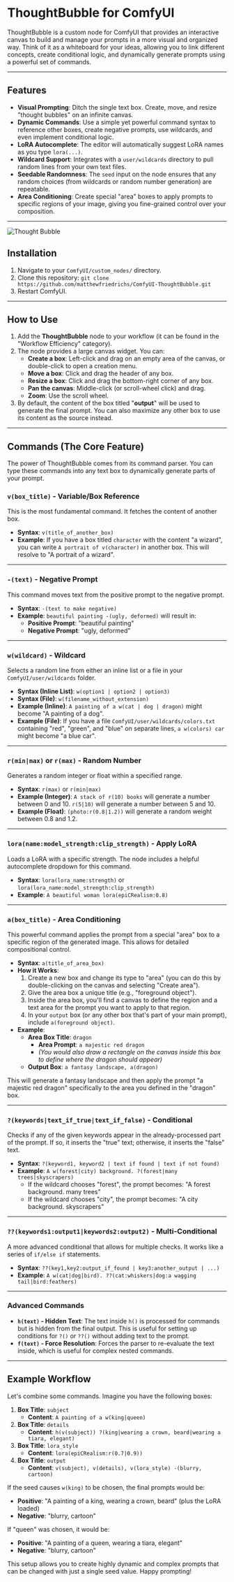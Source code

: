 # **ThoughtBubble for ComfyUI**

ThoughtBubble is a custom node for ComfyUI that provides an interactive canvas to build and manage your prompts in a more visual and organized way. Think of it as a whiteboard for your ideas, allowing you to link different concepts, create conditional logic, and dynamically generate prompts using a powerful set of commands.

---

## **Features**

* **Visual Prompting**: Ditch the single text box. Create, move, and resize "thought bubbles" on an infinite canvas.
* **Dynamic Commands**: Use a simple yet powerful command syntax to reference other boxes, create negative prompts, use wildcards, and even implement conditional logic.
* **LoRA Autocomplete**: The editor will automatically suggest LoRA names as you type `lora(...)`.
* **Wildcard Support**: Integrates with a `user/wildcards` directory to pull random lines from your own text files.
* **Seedable Randomness**: The `seed` input on the node ensures that any random choices (from wildcards or random number generation) are repeatable.
* **Area Conditioning**: Create special "area" boxes to apply prompts to specific regions of your image, giving you fine-grained control over your composition.

---

![Thought Bubble](./assets/thoughtbubblescreenshot.png)

## **Installation**

1.  Navigate to your `ComfyUI/custom_nodes/` directory.
2.  Clone this repository: `git clone https://github.com/matthewfriedrichs/ComfyUI-ThoughtBubble.git`
3.  Restart ComfyUI.

---

## **How to Use**

1.  Add the **ThoughtBubble** node to your workflow (it can be found in the "Workflow Efficiency" category).
2.  The node provides a large canvas widget. You can:
    * **Create a box**: Left-click and drag on an empty area of the canvas, or double-click to open a creation menu.
    * **Move a box**: Click and drag the header of any box.
    * **Resize a box**: Click and drag the bottom-right corner of any box.
    * **Pan the canvas**: Middle-click (or scroll-wheel click) and drag.
    * **Zoom**: Use the scroll wheel.
3.  By default, the content of the box titled "**output**" will be used to generate the final prompt. You can also maximize any other box to use its content as the source instead.

---

## **Commands (The Core Feature)**

The power of ThoughtBubble comes from its command parser. You can type these commands into any text box to dynamically generate parts of your prompt.

### **`v(box_title)` \- Variable/Box Reference**

This is the most fundamental command. It fetches the content of another box.

* **Syntax**: `v(title_of_another_box)`
* **Example**: If you have a box titled `character` with the content "a wizard", you can write `A portrait of v(character)` in another box. This will resolve to "A portrait of a wizard".

---

### **`-(text)` \- Negative Prompt**

This command moves text from the positive prompt to the negative prompt.

* **Syntax**: `-(text to make negative)`
* **Example**: `beautiful painting -(ugly, deformed)` will result in:
    * **Positive Prompt**: "beautiful painting"
    * **Negative Prompt**: "ugly, deformed"

---

### **`w(wildcard)` \- Wildcard**

Selects a random line from either an inline list or a file in your `ComfyUI/user/wildcards` folder.

* **Syntax (Inline List)**: `w(option1 | option2 | option3)`
* **Syntax (File)**: `w(filename_without_extension)`
* **Example (Inline)**: `A painting of a w(cat | dog | dragon)` might become "A painting of a dog".
* **Example (File)**: If you have a file `ComfyUI/user/wildcards/colors.txt` containing "red", "green", and "blue" on separate lines, `a w(colors) car` might become "a blue car".

---

### **`r(min|max)` or `r(max)` \- Random Number**

Generates a random integer or float within a specified range.

* **Syntax**: `r(max)` or `r(min|max)`
* **Example (Integer)**: `A stack of r(10) books` will generate a number between 0 and 10\. `r(5|10)` will generate a number between 5 and 10\.
* **Example (Float)**: `(photo:r(0.8|1.2))` will generate a random weight between 0.8 and 1.2.

---

### **`lora(name:model_strength:clip_strength)` \- Apply LoRA**

Loads a LoRA with a specific strength. The node includes a helpful autocomplete dropdown for this command.

* **Syntax**: `lora(lora_name:strength)` or `lora(lora_name:model_strength:clip_strength)`
* **Example**: `A beautiful woman lora(epiCRealism:0.8)`

---

### **`a(box_title)` - Area Conditioning**

This powerful command applies the prompt from a special "area" box to a specific region of the generated image. This allows for detailed compositional control.

* **Syntax**: `a(title_of_area_box)`
* **How it Works**:
    1.  Create a new box and change its type to "area" (you can do this by double-clicking on the canvas and selecting "Create area").
    2.  Give the area box a unique title (e.g., "foreground object").
    3.  Inside the area box, you'll find a canvas to define the region and a text area for the prompt you want to apply to that region.
    4.  In your `output` box (or any other box that's part of your main prompt), include `a(foreground object)`.
* **Example**:
    * **Area Box Title**: `dragon`
        * **Area Prompt**: `a majestic red dragon`
        * *(You would also draw a rectangle on the canvas inside this box to define where the dragon should appear)*
    * **Output Box**: `a fantasy landscape, a(dragon)`

This will generate a fantasy landscape and then apply the prompt "a majestic red dragon" specifically to the area you defined in the "dragon" box.

---

### **`?(keywords|text_if_true|text_if_false)` \- Conditional**

Checks if any of the given keywords appear in the already-processed part of the prompt. If so, it inserts the "true" text; otherwise, it inserts the "false" text.

* **Syntax**: `?(keyword1, keyword2 | text if found | text if not found)`
* **Example**: `A w(forest|city) background. ?(forest|many trees|skyscrapers)`
    * If the wildcard chooses "forest", the prompt becomes: "A forest background. many trees"
    * If the wildcard chooses "city", the prompt becomes: "A city background. skyscrapers"

---

### **`??(keywords1:output1|keywords2:output2)` \- Multi-Conditional**

A more advanced conditional that allows for multiple checks. It works like a series of `if/else if` statements.

* **Syntax**: `??(key1,key2:output_if_found | key3:another_output | ...)`
* **Example**: `A w(cat|dog|bird). ??(cat:whiskers|dog:a wagging tail|bird:feathers)`

---

### **Advanced Commands**

* **`h(text)` \- Hidden Text**: The text inside `h()` is processed for commands but is hidden from the final output. This is useful for setting up conditions for `?()` or `??()` without adding text to the prompt.
* **`f(text)` \- Force Resolution**: Forces the parser to re-evaluate the text inside, which is useful for complex nested commands.

---

## **Example Workflow**

Let's combine some commands. Imagine you have the following boxes:

1.  **Box Title**: `subject`
    * **Content**: `A painting of a w(king|queen)`
2.  **Box Title**: `details`
    * **Content**: `h(v(subject)) ?(king|wearing a crown, beard|wearing a tiara, elegant)`
3.  **Box Title**: `lora_style`
    * **Content**: `lora(epiCRealism:r(0.7|0.9))`
4.  **Box Title**: `output`
    * **Content**: `v(subject), v(details), v(lora_style) -(blurry, cartoon)`

If the seed causes `w(king)` to be chosen, the final prompts would be:

* **Positive**: "A painting of a king, wearing a crown, beard" (plus the LoRA loaded)
* **Negative**: "blurry, cartoon"

If "queen" was chosen, it would be:

* **Positive**: "A painting of a queen, wearing a tiara, elegant"
* **Negative**: "blurry, cartoon"

This setup allows you to create highly dynamic and complex prompts that can be changed with just a single seed value. Happy prompting!
